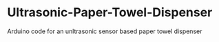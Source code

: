 # Ultrasonic-Paper-Towel-Dispenser
Arduino code for an unltrasonic sensor based paper towel dispenser
